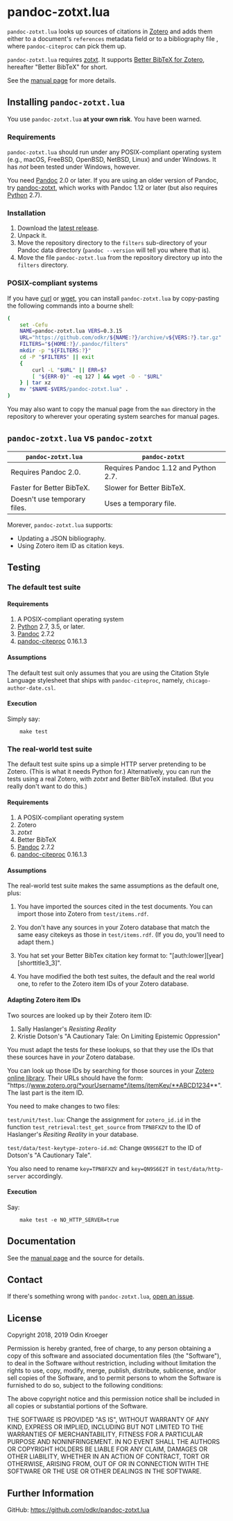# pandoc-zotxt.lua

`pandoc-zotxt.lua` looks up sources of citations in 
[Zotero](https://www.zotero.org/) and adds them either to a
document's `references` metadata field or to a bibliography
file , where `pandoc-citeproc` can pick them up.

`pandoc-zotxt.lua` requires [zotxt](https://github.com/egh/zotxt/). It
supports [Better BibTeX for Zotero](https://retorque.re/zotero-better-bibtex/),
hereafter "Better BibTeX" for short.

See the [manual page](man/pandoc-zotxt.lua.md) for more details.


## Installing `pandoc-zotxt.lua`

You use `pandoc-zotxt.lua` **at your own risk**. You have been warned.

### Requirements

`pandoc-zotxt.lua` should run under any POSIX-compliant operating system 
(e.g., macOS, FreeBSD, OpenBSD, NetBSD, Linux) and under Windows. It has
*not* been tested under Windows, however.

You need [Pandoc](https://www.pandoc.org/) 2.0 or later. If you are using
an older version of Pandoc, try [pandoc-zotxt](https://github.com/egh/zotxt),
which works with Pandoc 1.12 or later (but also requires 
[Python](https://www.python.org/) 2.7).

### Installation

1. Download the 
   [latest release](https://github.com/odkr/pandoc-zotxt.lua/releases/latest).
2. Unpack it.
3. Move the repository directory to the `filters` sub-directory of your
   Pandoc data directory (`pandoc --version` will tell you where that is).
4. Move the file `pandoc-zotxt.lua` from the repository directory
   up into the `filters` directory.

### POSIX-compliant systems

If you have [curl](https://curl.haxx.se/) or 
[wget](https://www.gnu.org/software/wget/), you can
install `pandoc-zotxt.lua` by copy-pasting the
following commands into a bourne shell:

```sh
(
    set -Cefu
    NAME=pandoc-zotxt.lua VERS=0.3.15
    URL="https://github.com/odkr/${NAME:?}/archive/v${VERS:?}.tar.gz"
    FILTERS="${HOME:?}/.pandoc/filters"
    mkdir -p "${FILTERS:?}"
    cd -P "$FILTERS" || exit
    {
        curl -L "$URL" || ERR=$?
        [ "${ERR-0}" -eq 127 ] && wget -O - "$URL"
    } | tar xz
    mv "$NAME-$VERS/pandoc-zotxt.lua" .
)
```

You may also want to copy the manual page from the `man` directory in the
repository to wherever your operating system searches for manual pages.


## `pandoc-zotxt.lua` vs `pandoc-zotxt`

| `pandoc-zotxt.lua`            | `pandoc-zotxt`                       |
| ----------------------------- | ------------------------------------ |
| Requires Pandoc 2.0.          | Requires Pandoc 1.12 and Python 2.7. |
| Faster for Better BibTeX.     | Slower for Better BibTeX.            |
| Doesn't use temporary files.  | Uses a temporary file.               |


Morever, `pandoc-zotxt.lua` supports:

* Updating a JSON bibliography.
* Using Zotero item ID as citation keys.


## Testing

### The default test suite

#### Requirements

1. A POSIX-compliant operating system
2. [Python](https://www.python.org/) 2.7, 3.5, or later.
3. [Pandoc](https://www.pandoc.org/) 2.7.2
4. [pandoc-citeproc](https://github.com/jgm/pandoc-citeproc) 0.16.1.3

#### Assumptions

The default test suit only assumes that you are using the Citation Style
Language stylesheet that ships with `pandoc-citeproc`, namely, 
`chicago-author-date.csl`.

#### Execution

Simply say:

```
    make test
```

### The real-world test suite

The default test suite spins up a simple HTTP server pretending to be Zotero.
(This is what it needs Python for.) Alternatively, you can run the tests
using a real Zotero, with *zotxt* and Better BibTeX installed. (But you
really don't want to do this.)

#### Requirements

1. A POSIX-compliant operating system
2. Zotero
3. *zotxt*
4. Better BibTeX
5. [Pandoc](https://www.pandoc.org/) 2.7.2
6. [pandoc-citeproc](https://github.com/jgm/pandoc-citeproc) 0.16.1.3

#### Assumptions

The real-world test suite makes the same assumptions as the default one, plus:

1. You have imported the sources cited in the test documents.
   You can import those into Zotero from `test/items.rdf`.

2. You don't have any sources in your Zotero database that
   match the same easy citekeys as those in `test/items.rdf`.
   (If you do, you'll need to adapt them.)
 
3. You hat set your Better BibTex citation key format to:
  "[auth:lower][year][shorttitle3_3]". 

4. You have modified the both test suites, the default and the real world one,
   to refer to the Zotero item IDs of your Zotero database.

#### Adapting Zotero item IDs

Two sources are looked up by their Zotero item ID:

1. Sally Haslanger's *Resisting Reality*
2. Kristie Dotson's "A Cautionary Tale: On Limiting Epistemic Oppression"

You must adapt the tests for these lookups, so that they use the
IDs that these sources have in *your* Zotero database. 

You can look up those IDs by searching for those sources in your [Zotero
online library](https://zotero.org/). Their URLs should have the form:
"https://<i></i>www.zotero.org/*yourUsername*/items/itemKey/**ABCD1234**".
The last part is the item ID.

You need to make changes to two files:

`test/unit/test.lua`: 
    Change the assignment for `zotero_id.id` in the function 
    `test_retrieval:test_get_source` from `TPN8FXZV` to
    the ID of Haslanger's *Resiting Reality* in your database.

`test/data/test-keytype-zotero-id.md`:
    Change `QN9S6E2T` to the ID of Dotson's "A Cautionary Tale".

You also need to rename `key=TPN8FXZV` and `key=QN9S6E2T` in 
`test/data/http-server` accordingly.

#### Execution

Say:

```
    make test -e NO_HTTP_SERVER=true
```


## Documentation

See the [manual page](man/pandoc-zotxt.lua.md)
and the source for details.


## Contact

If there's something wrong with `pandoc-zotxt.lua`, 
[open an issue](https://github.com/odkr/pandoc-zotxt.lua/issues).


## License

Copyright 2018, 2019 Odin Kroeger

Permission is hereby granted, free of charge, to any person obtaining a copy
of this software and associated documentation files (the "Software"), to deal
in the Software without restriction, including without limitation the rights
to use, copy, modify, merge, publish, distribute, sublicense, and/or sell
copies of the Software, and to permit persons to whom the Software is
furnished to do so, subject to the following conditions:

The above copyright notice and this permission notice shall be included in
all copies or substantial portions of the Software.

THE SOFTWARE IS PROVIDED "AS IS", WITHOUT WARRANTY OF ANY KIND, EXPRESS OR
IMPLIED, INCLUDING BUT NOT LIMITED TO THE WARRANTIES OF MERCHANTABILITY,
FITNESS FOR A PARTICULAR PURPOSE AND NONINFRINGEMENT. IN NO EVENT SHALL THE
AUTHORS OR COPYRIGHT HOLDERS BE LIABLE FOR ANY CLAIM, DAMAGES OR OTHER
LIABILITY, WHETHER IN AN ACTION OF CONTRACT, TORT OR OTHERWISE, ARISING FROM,
OUT OF OR IN CONNECTION WITH THE SOFTWARE OR THE USE OR OTHER DEALINGS IN THE
SOFTWARE.


## Further Information

GitHub:
    <https://github.com/odkr/pandoc-zotxt.lua>
